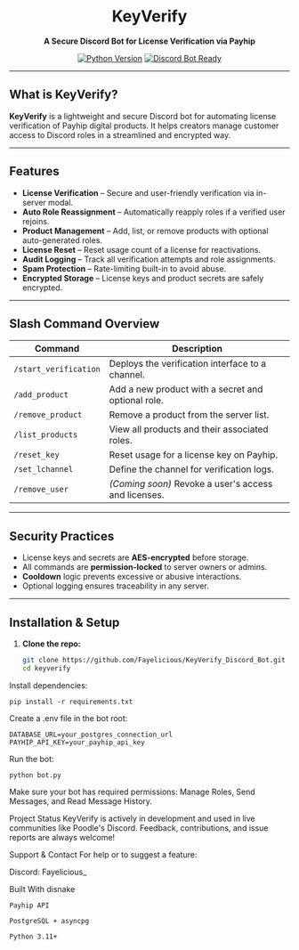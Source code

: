 <div align="center">
  <h1> KeyVerify</h1>
  <p><strong>A Secure Discord Bot for License Verification via Payhip</strong></p>

  <p>
    <a href="https://www.python.org/downloads/"><img src="https://img.shields.io/badge/Python-3.11+-blue.svg" alt="Python Version"></a>
    <a href="https://discord.com"><img src="https://img.shields.io/badge/Discord-Bot%20Ready-7289DA?logo=discord" alt="Discord Bot Ready"></a>
  </p>
</div>

---

##  What is KeyVerify?

**KeyVerify** is a lightweight and secure Discord bot for automating license verification of Payhip digital products. It helps creators manage customer access to Discord roles in a streamlined and encrypted way.

---

##  Features

- **License Verification** – Secure and user-friendly verification via in-server modal.
- **Auto Role Reassignment** – Automatically reapply roles if a verified user rejoins.
- **Product Management** – Add, list, or remove products with optional auto-generated roles.
- **License Reset** – Reset usage count of a license for reactivations.
- **Audit Logging** – Track all verification attempts and role assignments.
- **Spam Protection** – Rate-limiting built-in to avoid abuse.
- **Encrypted Storage** – License keys and product secrets are safely encrypted.

---

##  Slash Command Overview

| Command             | Description                                                             |
|---------------------|-------------------------------------------------------------------------|
| `/start_verification` | Deploys the verification interface to a channel.                       |
| `/add_product`        | Add a new product with a secret and optional role.                     |
| `/remove_product`     | Remove a product from the server list.                                 |
| `/list_products`      | View all products and their associated roles.                          |
| `/reset_key`          | Reset usage for a license key on Payhip.                               |
| `/set_lchannel`       | Define the channel for verification logs.                              |
| `/remove_user`        | *(Coming soon)* Revoke a user's access and licenses.                   |

---

##  Security Practices

-  License keys and secrets are **AES-encrypted** before storage.
-  All commands are **permission-locked** to server owners or admins.
-  **Cooldown** logic prevents excessive or abusive interactions.
-  Optional logging ensures traceability in any server.

---

##  Installation & Setup

1. **Clone the repo:**
   ```bash
   git clone https://github.com/Fayelicious/KeyVerify_Discord_Bot.git
   cd keyverify

Install dependencies:

    pip install -r requirements.txt

Create a .env file in the bot root:

    DATABASE_URL=your_postgres_connection_url
    PAYHIP_API_KEY=your_payhip_api_key

Run the bot:

    python bot.py

Make sure your bot has required permissions: Manage Roles, Send Messages, and Read Message History.

Project Status
KeyVerify is actively in development and used in live communities like Poodle's Discord. Feedback, contributions, and issue reports are always welcome!

Support & Contact
For help or to suggest a feature:

Discord: Fayelicious_    


Built With
    disnake

    Payhip API

    PostgreSQL + asyncpg

    Python 3.11+
